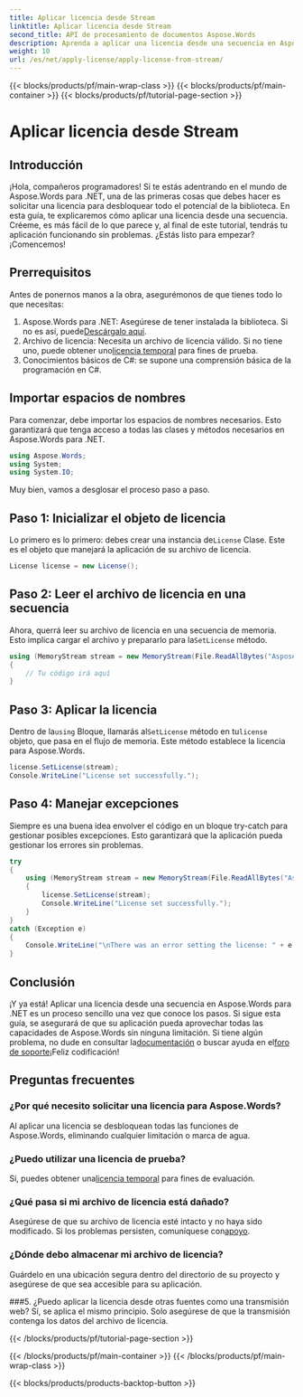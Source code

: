 ```yaml
---
title: Aplicar licencia desde Stream
linktitle: Aplicar licencia desde Stream
second_title: API de procesamiento de documentos Aspose.Words
description: Aprenda a aplicar una licencia desde una secuencia en Aspose.Words para .NET con esta guía paso a paso. Descubra todo el potencial de Aspose.Words.
weight: 10
url: /es/net/apply-license/apply-license-from-stream/
---
```


{{< blocks/products/pf/main-wrap-class >}}
{{< blocks/products/pf/main-container >}}
{{< blocks/products/pf/tutorial-page-section >}}

# Aplicar licencia desde Stream

## Introducción

¡Hola, compañeros programadores! Si te estás adentrando en el mundo de Aspose.Words para .NET, una de las primeras cosas que debes hacer es solicitar una licencia para desbloquear todo el potencial de la biblioteca. En esta guía, te explicaremos cómo aplicar una licencia desde una secuencia. Créeme, es más fácil de lo que parece y, al final de este tutorial, tendrás tu aplicación funcionando sin problemas. ¿Estás listo para empezar? ¡Comencemos!

## Prerrequisitos

Antes de ponernos manos a la obra, asegurémonos de que tienes todo lo que necesitas:

1.  Aspose.Words para .NET: Asegúrese de tener instalada la biblioteca. Si no es así, puede[Descárgalo aquí](https://releases.aspose.com/words/net/).
2.  Archivo de licencia: Necesita un archivo de licencia válido. Si no tiene uno, puede obtener uno[licencia temporal](https://purchase.aspose.com/temporary-license/) para fines de prueba.
3. Conocimientos básicos de C#: se supone una comprensión básica de la programación en C#.

## Importar espacios de nombres

Para comenzar, debe importar los espacios de nombres necesarios. Esto garantizará que tenga acceso a todas las clases y métodos necesarios en Aspose.Words para .NET.

```csharp
using Aspose.Words;
using System;
using System.IO;
```

Muy bien, vamos a desglosar el proceso paso a paso.

## Paso 1: Inicializar el objeto de licencia

 Lo primero es lo primero: debes crear una instancia de`License` Clase. Este es el objeto que manejará la aplicación de su archivo de licencia.

```csharp
License license = new License();
```

## Paso 2: Leer el archivo de licencia en una secuencia

 Ahora, querrá leer su archivo de licencia en una secuencia de memoria. Esto implica cargar el archivo y prepararlo para la`SetLicense` método.

```csharp
using (MemoryStream stream = new MemoryStream(File.ReadAllBytes("Aspose.Words.lic")))
{
    // Tu código irá aquí
}
```

## Paso 3: Aplicar la licencia

 Dentro de la`using` Bloque, llamarás al`SetLicense` método en tu`license` objeto, que pasa en el flujo de memoria. Este método establece la licencia para Aspose.Words.

```csharp
license.SetLicense(stream);
Console.WriteLine("License set successfully.");
```

## Paso 4: Manejar excepciones

Siempre es una buena idea envolver el código en un bloque try-catch para gestionar posibles excepciones. Esto garantizará que la aplicación pueda gestionar los errores sin problemas.

```csharp
try
{
    using (MemoryStream stream = new MemoryStream(File.ReadAllBytes("Aspose.Words.lic")))
    {
        license.SetLicense(stream);
        Console.WriteLine("License set successfully.");
    }
}
catch (Exception e)
{
    Console.WriteLine("\nThere was an error setting the license: " + e.Message);
}
```

## Conclusión

 ¡Y ya está! Aplicar una licencia desde una secuencia en Aspose.Words para .NET es un proceso sencillo una vez que conoce los pasos. Si sigue esta guía, se asegurará de que su aplicación pueda aprovechar todas las capacidades de Aspose.Words sin ninguna limitación. Si tiene algún problema, no dude en consultar la[documentación](https://reference.aspose.com/words/net/) o buscar ayuda en el[foro de soporte](https://forum.aspose.com/c/words/8)¡Feliz codificación!

## Preguntas frecuentes

### ¿Por qué necesito solicitar una licencia para Aspose.Words?
Al aplicar una licencia se desbloquean todas las funciones de Aspose.Words, eliminando cualquier limitación o marca de agua.

### ¿Puedo utilizar una licencia de prueba?
 Sí, puedes obtener una[licencia temporal](https://purchase.aspose.com/temporary-license/) para fines de evaluación.

### ¿Qué pasa si mi archivo de licencia está dañado?
 Asegúrese de que su archivo de licencia esté intacto y no haya sido modificado. Si los problemas persisten, comuníquese con[apoyo](https://forum.aspose.com/c/words/8).

### ¿Dónde debo almacenar mi archivo de licencia?
Guárdelo en una ubicación segura dentro del directorio de su proyecto y asegúrese de que sea accesible para su aplicación.

###5. ¿Puedo aplicar la licencia desde otras fuentes como una transmisión web?
Sí, se aplica el mismo principio. Solo asegúrese de que la transmisión contenga los datos del archivo de licencia.

{{< /blocks/products/pf/tutorial-page-section >}}

{{< /blocks/products/pf/main-container >}}
{{< /blocks/products/pf/main-wrap-class >}}

{{< blocks/products/products-backtop-button >}}
